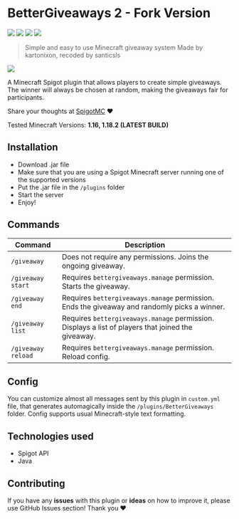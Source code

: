 # BetterGiveaways 2 - Fork Version

![](https://hits.seeyoufarm.com/api/count/incr/badge.svg?url=https%3A%2F%2Fgithub.com%2Fkartonixon%2Fbetter-giveaways&count_bg=%2379C83D&title_bg=%23555555&icon=github.svg&icon_color=%23E7E7E7&title=visits&edge_flat=false)
![](https://img.shields.io/spiget/downloads/83231)
![](https://img.shields.io/github/issues/kartonixon/better-giveaways)
![](https://img.shields.io/github/license/kartonixon/better-giveaways)

> Simple and easy to use Minecraft giveaway system
> Made by kartonixon, recoded by santicsls

![](preview.gif)

A Minecraft Spigot plugin that allows players to create simple giveaways. The winner will always be chosen at random, making the giveaways fair for participants.

Share your thoughts at [SpigotMC](https://www.spigotmc.org/resources/bettergiveaways.83231/) ❤

Tested Minecraft Versions: **1.16, 1.18.2 (LATEST BUILD)**

## Installation

- Download .jar file
- Make sure that you are using a Spigot Minecraft server running one of the supported versions
- Put the .jar file in the `/plugins` folder
- Start the server
- Enjoy!

## Commands

Command | Description
------- | -----------
`/giveaway` | Does not require any permissions. Joins the ongoing giveaway.
`/giveaway start` | Requires `bettergiveaways.manage` permission. Starts the giveaway. 
`/giveaway end` | Requires `bettergiveaways.manage` permission. Ends the giveaway and randomly picks a winner.
`/giveaway list` | Requires `bettergiveaways.manage` permission. Displays a list of players that joined the giveaway.
`/giveaway reload` | Requires `bettergiveaways.manage` permission. Reload config.

## Config 

You can customize almost all messages sent by this plugin in `custom.yml` file, that generates automagically inside the `/plugins/BetterGiveaways` folder. Config supports usual Minecraft-style text formatting.

## Technologies used
- Spigot API
- Java

## Contributing

If you have any **issues** with this plugin or **ideas** on how to improve it, please use GitHub Issues section! Thank you ❤
